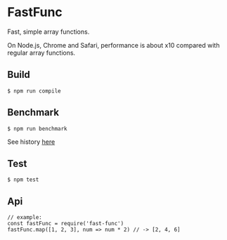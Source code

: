 # FastFunc

Fast, simple array functions.

On Node.js, Chrome and Safari, performance is about x10 compared with regular array functions.

## Build

`$ npm run compile`

## Benchmark

`$ npm run benchmark`

See history [here](./benchmark/history)

## Test

`$ npm test`

## Api

```
// example:
const fastFunc = require('fast-func')
fastFunc.map([1, 2, 3], num => num * 2) // -> [2, 4, 6]
```
